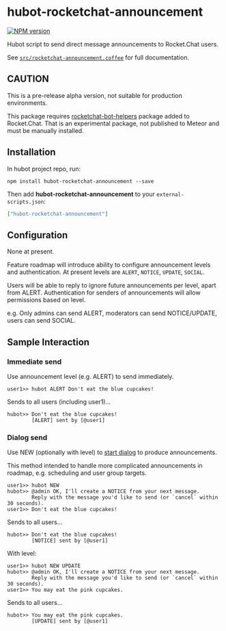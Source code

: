 # hubot-rocketchat-announcement
[![NPM version][npm-image]][npm-url]

Hubot script to send direct message announcements to Rocket.Chat users.

See [`src/rocketchat-announcement.coffee`](src/rocketchat-announcement.coffee) for full documentation.

## CAUTION

This is a pre-release alpha version, not suitable for production environments.

This package requires [rocketchat-bot-helpers](https://github.com/timkinnane/rocketchat-bot-helpers/) package added to
Rocket.Chat. That is an experimental package, not published to Meteor and must be manually installed.

## Installation

In hubot project repo, run:

`npm install hubot-rocketchat-announcement --save`

Then add **hubot-rocketchat-announcement** to your `external-scripts.json`:

```json
["hubot-rocketchat-announcement"]
```

## Configuration

None at present.

Feature roadmap will introduce ability to configure announcement levels and authentication.
At present levels are `ALERT`, `NOTICE`, `UPDATE`, `SOCIAL`.

Users will be able to reply to ignore future announcements per level, apart from ALERT.
Authentication for senders of announcements will allow permissions based on level.

e.g. Only admins can send ALERT, moderators can send NOTICE/UPDATE, users can send SOCIAL.

## Sample Interaction

### Immediate send

Use announcement level (e.g. ALERT) to send immediately.

`user1>> hubot ALERT Don't eat the blue cupcakes!`

Sends to all users (including user1)...

```
hubot>> Don't eat the blue cupcakes!
        [ALERT] sent by [@user1]
```

### Dialog send

Use NEW (optionally with level) to [start dialog](https://github.com/lmarkus/hubot-conversation) to produce announcements.

This method intended to handle more complicated announcements in roadmap, e.g. scheduling and user group targets.

```
user1>> hubot NEW
hubot>> @admin OK, I'll create a NOTICE from your next message.
        Reply with the message you'd like to send (or `cancel` within 30 seconds).
user1>> Don't eat the blue cupcakes!
```

Sends to all users...

```
hubot>> Don't eat the blue cupcakes!
        [NOTICE] sent by [@user1]
```

With level:

```
user1>> hubot NEW UPDATE
hubot>> @admin OK, I'll create a NOTICE from your next message.
        Reply with the message you'd like to send (or `cancel` within 30 seconds).
user1>> You may eat the pink cupcakes.
```

Sends to all users...

```
hubot>> You may eat the pink cupcakes.
        [UPDATE] sent by [@user1]
```


[npm-url]: https://npmjs.org/package/hubot-rocketchat-announcement
[npm-image]: http://img.shields.io/npm/v/hubot-rocketchat-announcement.svg?style=flat
